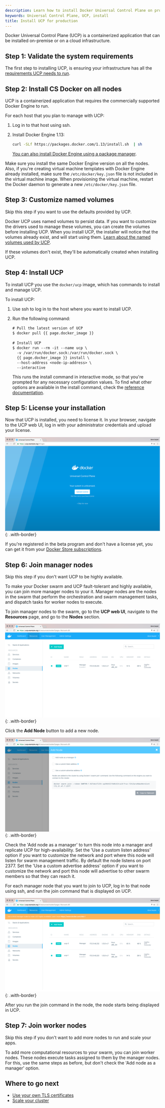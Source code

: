 ```yaml
---
description: Learn how to install Docker Universal Control Plane on production
keywords: Universal Control Plane, UCP, install
title: Install UCP for production
---
```


Docker Universal Control Plane (UCP) is a containerized application that can be
installed on-premise or on a cloud infrastructure.

## Step 1: Validate the system requirements

The first step to installing UCP, is ensuring your
infrastructure has all the [requirements UCP needs to run](system-requirements.md).


## Step 2: Install CS Docker on all nodes

UCP is a containerized application that requires the commercially supported
Docker Engine to run.

For each host that you plan to manage with UCP:

1.  Log in to that host using ssh.
2.  Install Docker Engine 1.13:

    ```bash
    curl -SLf https://packages.docker.com/1.13/install.sh  | sh
    ```

    [You can also install Docker Engine using a package manager](/cs-engine/1.13/index.md).

Make sure you install the same Docker Engine version on all the nodes. Also,
if you're creating virtual machine templates with Docker Engine already
installed, make sure the `/etc/docker/key.json` file is not included in the
virtual machine image. When provisioning the virtual machine, restart the Docker
daemon to generate a new `/etc/docker/key.json` file.

## Step 3: Customize named volumes

Skip this step if you want to use the defaults provided by UCP.

Docker UCP uses named volumes to persist data. If you want
to customize the drivers used to manage these volumes, you can create the
volumes before installing UCP. When you install UCP, the installer
will notice that the volumes already exist, and will start using them.
[Learn about the named volumes used by UCP](../../architecture.md).

If these volumes don't exist, they'll be automatically created when installing
UCP.

## Step 4: Install UCP

To install UCP you use the `docker/ucp` image, which has commands to install and
manage UCP.

To install UCP:

1. Use ssh to log in to the host where you want to install UCP.

2.  Run the following command:

    ```none
    # Pull the latest version of UCP
    $ docker pull {{ page.docker_image }}

    # Install UCP
    $ docker run --rm -it --name ucp \
      -v /var/run/docker.sock:/var/run/docker.sock \
      {{ page.docker_image }} install \
      --host-address <node-ip-address> \
      --interactive
    ```

    This runs the install command in interactive mode, so that you're
    prompted for any necessary configuration values.
    To find what other options are available in the install command, check the
    [reference documentation](../../../reference/cli/install.md).

## Step 5: License your installation

Now that UCP is installed, you need to license it. In your browser, navigate
to the UCP web UI, log in with your administrator credentials and upload your
license.

![](../../../../../images/try-ddc-1.png){: .with-border}

If you're registered in the beta program and don't have a license yet, you
can get it from your [Docker Store subscriptions](https://store.docker.com/?overlay=subscriptions).

<!-- If you don't have a license yet, [learn how to get a free trial license](license.md). -->

## Step 6: Join manager nodes

Skip this step if you don't want UCP to be highly available.

To make your Docker swarm and UCP fault-tolerant and highly available, you can
join more manager nodes to your it. Manager nodes are the nodes in the swarm
that perform the orchestration and swarm management tasks, and dispatch tasks
for worker nodes to execute.

To join manager nodes to the swarm, go to the **UCP web UI**, navigate to
the **Resources** page, and go to the **Nodes** section.

![](../../images/step-6-one-node.png){: .with-border}

Click the **Add Node** button to add a new node.

![](../../../../../images/try-ddc-3.png){: .with-border}

Check the 'Add node as a manager' to turn this node into a manager and replicate
UCP for high-availability.
Set the 'Use a custom listen address' option if you want to customize the
network and port where this node will listen for swarm management traffic. By
default the node listens on port 2377.
Set the 'Use a custom advertise address' option if you want to customize the
network and port this node will advertise to other swarm members so that they
can reach it.

For each manager node that you want to join to UCP, log in to that
node using ssh, and run the join command that is displayed on UCP.

![](../../images/step-6-two-nodes.png){: .with-border}

After you run the join command in the node, the node starts being displayed
in UCP.

## Step 7: Join worker nodes

Skip this step if you don't want to add more nodes to run and scale your apps.

To add more computational resources to your swarm, you can join worker nodes.
These nodes execute tasks assigned to them by the manager nodes. For this,
use the same steps as before, but don't check the 'Add node as a manager'
option.

## Where to go next

* [Use your own TLS certificates](../configure/use-your-own-tls-certificates.md)
* [Scale your cluster](../configure/scale-your-cluster.md)
